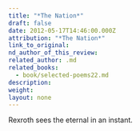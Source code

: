 ```yaml
---
title: "*The Nation*"
draft: false
date: 2012-05-17T14:46:00.000Z
attribution: "*The Nation*"
link_to_original:
nd_author_of_this_review:
related_author: .md
related_books:
  - book/selected-poems22.md
description:
weight:
layout: none
---
```

Rexroth sees the eternal in an instant.

